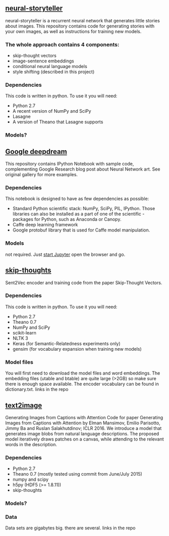 
## [neural-storyteller](https://github.com/ryankiros/neural-storyteller) ##

neural-storyteller is a recurrent neural network that generates little stories about images. This repository contains code for generating stories with your own images, as well as instructions for training new models.

### The whole approach contains 4 components: ###

- skip-thought vectors
- image-sentence embeddings
- conditional neural language models
- style shifting (described in this project)

### Dependencies ###
This code is written in python. To use it you will need:
- Python 2.7
- A recent version of NumPy and SciPy
- Lasagne
- A version of Theano that Lasagne supports

### Models? ###

## [Google deepdream](https://github.com/google/deepdream)
This repository contains IPython Notebook with sample code, complementing Google Research blog post about Neural Network art. See original gallery for more examples.

### Dependencies ###
This notebook is designed to have as few dependencies as possible:
- Standard Python scientific stack: NumPy, SciPy, PIL, IPython. Those libraries can also be installed as a part of one of the scientific - packages for Python, such as Anaconda or Canopy.
- Caffe deep learning framework
- Google protobuf library that is used for Caffe model manipulation.

### Models ###
not required. Just [start Jupyter](https://github.com/mrzl/MLDIY/wiki/Running-Jupyter-notebooks-remotely) open the browser and go.

## [skip-thoughts](https://github.com/ryankiros/skip-thoughts)
Sent2Vec encoder and training code from the paper Skip-Thought Vectors.

### Dependencies ###
This code is written in python. To use it you will need:
- Python 2.7
- Theano 0.7
- NumPy and SciPy
- scikit-learn
- NLTK 3
- Keras (for Semantic-Relatedness experiments only)
- gensim (for vocabulary expansion when training new models)

### Model files ###
You will first need to download the model files and word embeddings. The embedding files (utable and btable) are quite large (>2GB) so make sure there is enough space available. The encoder vocabulary can be found in dictionary.txt.
links in the repo

## [text2image](https://github.com/emansim/text2image)
Generating Images from Captions with Attention
Code for paper Generating Images from Captions with Attention by Elman Mansimov, Emilio Parisotto, Jimmy Ba and Ruslan Salakhutdinov; ICLR 2016.
We introduce a model that generates image blobs from natural language descriptions. The proposed model iteratively draws patches on a canvas, while attending to the relevant words in the description.

### Dependencies ###
- Python 2.7
- Theano 0.7 (mostly tested using commit from June/July 2015)
- numpy and scipy
- h5py (HDF5 (>= 1.8.11))
- skip-thoughts

### Models? ###

### Data ###
Data sets are gigabytes big. there are several. links in the repo

